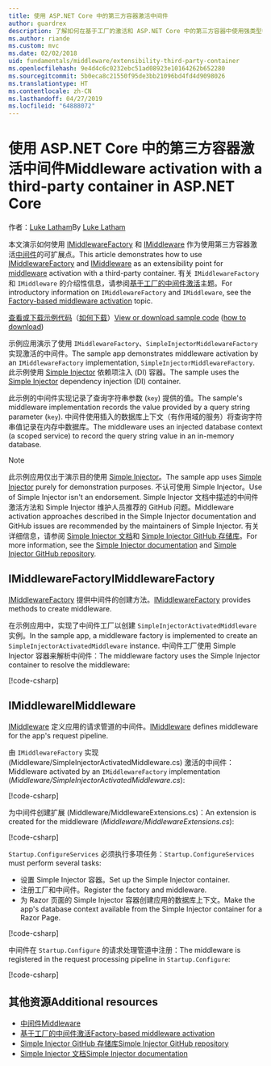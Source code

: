 ```yaml
---
title: 使用 ASP.NET Core 中的第三方容器激活中间件
author: guardrex
description: 了解如何在基于工厂的激活和 ASP.NET Core 中的第三方容器中使用强类型中间件。
ms.author: riande
ms.custom: mvc
ms.date: 02/02/2018
uid: fundamentals/middleware/extensibility-third-party-container
ms.openlocfilehash: 9e4d4c6c0232ebc51ad08923e10164262b652280
ms.sourcegitcommit: 5b0eca8c21550f95de3bb21096bd4fd4d9098026
ms.translationtype: HT
ms.contentlocale: zh-CN
ms.lasthandoff: 04/27/2019
ms.locfileid: "64888072"
---
```

# <a name="middleware-activation-with-a-third-party-container-in-aspnet-core"></a><span data-ttu-id="0b8b9-103">使用 ASP.NET Core 中的第三方容器激活中间件</span><span class="sxs-lookup"><span data-stu-id="0b8b9-103">Middleware activation with a third-party container in ASP.NET Core</span></span>

<span data-ttu-id="0b8b9-104">作者：[Luke Latham](https://github.com/guardrex)</span><span class="sxs-lookup"><span data-stu-id="0b8b9-104">By [Luke Latham](https://github.com/guardrex)</span></span>

<span data-ttu-id="0b8b9-105">本文演示如何使用 [IMiddlewareFactory](/dotnet/api/microsoft.aspnetcore.http.imiddlewarefactory) 和 [IMiddleware](/dotnet/api/microsoft.aspnetcore.http.imiddleware) 作为使用第三方容器激活[中间件](xref:fundamentals/middleware/index)的可扩展点。</span><span class="sxs-lookup"><span data-stu-id="0b8b9-105">This article demonstrates how to use [IMiddlewareFactory](/dotnet/api/microsoft.aspnetcore.http.imiddlewarefactory) and [IMiddleware](/dotnet/api/microsoft.aspnetcore.http.imiddleware) as an extensibility point for [middleware](xref:fundamentals/middleware/index) activation with a third-party container.</span></span> <span data-ttu-id="0b8b9-106">有关 `IMiddlewareFactory` 和 `IMiddleware` 的介绍性信息，请参阅[基于工厂的中间件激活](xref:fundamentals/middleware/extensibility)主题。</span><span class="sxs-lookup"><span data-stu-id="0b8b9-106">For introductory information on `IMiddlewareFactory` and `IMiddleware`, see the [Factory-based middleware activation](xref:fundamentals/middleware/extensibility) topic.</span></span>

<span data-ttu-id="0b8b9-107">[查看或下载示例代码](https://github.com/aspnet/AspNetCore.Docs/tree/master/aspnetcore/fundamentals/middleware/extensibility-third-party-container/sample)（[如何下载](xref:index#how-to-download-a-sample)）</span><span class="sxs-lookup"><span data-stu-id="0b8b9-107">[View or download sample code](https://github.com/aspnet/AspNetCore.Docs/tree/master/aspnetcore/fundamentals/middleware/extensibility-third-party-container/sample) ([how to download](xref:index#how-to-download-a-sample))</span></span>

<span data-ttu-id="0b8b9-108">示例应用演示了使用 `IMiddlewareFactory`、`SimpleInjectorMiddlewareFactory` 实现激活的中间件。</span><span class="sxs-lookup"><span data-stu-id="0b8b9-108">The sample app demonstrates middleware activation by an `IMiddlewareFactory` implementation, `SimpleInjectorMiddlewareFactory`.</span></span> <span data-ttu-id="0b8b9-109">此示例使用 [Simple Injector](https://simpleinjector.org) 依赖项注入 (DI) 容器。</span><span class="sxs-lookup"><span data-stu-id="0b8b9-109">The sample uses the [Simple Injector](https://simpleinjector.org) dependency injection (DI) container.</span></span>

<span data-ttu-id="0b8b9-110">此示例的中间件实现记录了查询字符串参数 (`key`) 提供的值。</span><span class="sxs-lookup"><span data-stu-id="0b8b9-110">The sample's middleware implementation records the value provided by a query string parameter (`key`).</span></span> <span data-ttu-id="0b8b9-111">中间件使用插入的数据库上下文（有作用域的服务）将查询字符串值记录在内存中数据库。</span><span class="sxs-lookup"><span data-stu-id="0b8b9-111">The middleware uses an injected database context (a scoped service) to record the query string value in an in-memory database.</span></span>

> [!NOTE]
> <span data-ttu-id="0b8b9-112">此示例应用仅出于演示目的使用 [Simple Injector](https://github.com/simpleinjector/SimpleInjector)。</span><span class="sxs-lookup"><span data-stu-id="0b8b9-112">The sample app uses [Simple Injector](https://github.com/simpleinjector/SimpleInjector) purely for demonstration purposes.</span></span> <span data-ttu-id="0b8b9-113">不认可使用 Simple Injector。</span><span class="sxs-lookup"><span data-stu-id="0b8b9-113">Use of Simple Injector isn't an endorsement.</span></span> <span data-ttu-id="0b8b9-114">Simple Injector 文档中描述的中间件激活方法和 Simple Injector 维护人员推荐的 GitHub 问题。</span><span class="sxs-lookup"><span data-stu-id="0b8b9-114">Middleware activation approaches described in the Simple Injector documentation and GitHub issues are recommended by the maintainers of Simple Injector.</span></span> <span data-ttu-id="0b8b9-115">有关详细信息，请参阅 [Simple Injector 文档](https://simpleinjector.readthedocs.io/en/latest/index.html)和 [Simple Injector GitHub 存储库](https://github.com/simpleinjector/SimpleInjector)。</span><span class="sxs-lookup"><span data-stu-id="0b8b9-115">For more information, see the [Simple Injector documentation](https://simpleinjector.readthedocs.io/en/latest/index.html) and [Simple Injector GitHub repository](https://github.com/simpleinjector/SimpleInjector).</span></span>

## <a name="imiddlewarefactory"></a><span data-ttu-id="0b8b9-116">IMiddlewareFactory</span><span class="sxs-lookup"><span data-stu-id="0b8b9-116">IMiddlewareFactory</span></span>

<span data-ttu-id="0b8b9-117">[IMiddlewareFactory](/dotnet/api/microsoft.aspnetcore.http.imiddlewarefactory) 提供中间件的创建方法。</span><span class="sxs-lookup"><span data-stu-id="0b8b9-117">[IMiddlewareFactory](/dotnet/api/microsoft.aspnetcore.http.imiddlewarefactory) provides methods to create middleware.</span></span>

<span data-ttu-id="0b8b9-118">在示例应用中，实现了中间件工厂以创建 `SimpleInjectorActivatedMiddleware` 实例。</span><span class="sxs-lookup"><span data-stu-id="0b8b9-118">In the sample app, a middleware factory is implemented to create an `SimpleInjectorActivatedMiddleware` instance.</span></span> <span data-ttu-id="0b8b9-119">中间件工厂使用 Simple Injector 容器来解析中间件：</span><span class="sxs-lookup"><span data-stu-id="0b8b9-119">The middleware factory uses the Simple Injector container to resolve the middleware:</span></span>

[!code-csharp[](extensibility-third-party-container/sample/Middleware/SimpleInjectorMiddlewareFactory.cs?name=snippet1&highlight=5-8,12)]

## <a name="imiddleware"></a><span data-ttu-id="0b8b9-120">IMiddleware</span><span class="sxs-lookup"><span data-stu-id="0b8b9-120">IMiddleware</span></span>

<span data-ttu-id="0b8b9-121">[IMiddleware](/dotnet/api/microsoft.aspnetcore.http.imiddleware) 定义应用的请求管道的中间件。</span><span class="sxs-lookup"><span data-stu-id="0b8b9-121">[IMiddleware](/dotnet/api/microsoft.aspnetcore.http.imiddleware) defines middleware for the app's request pipeline.</span></span>

<span data-ttu-id="0b8b9-122">由 `IMiddlewareFactory` 实现 (Middleware/SimpleInjectorActivatedMiddleware.cs) 激活的中间件：</span><span class="sxs-lookup"><span data-stu-id="0b8b9-122">Middleware activated by an `IMiddlewareFactory` implementation (*Middleware/SimpleInjectorActivatedMiddleware.cs*):</span></span>

[!code-csharp[](extensibility-third-party-container/sample/Middleware/SimpleInjectorActivatedMiddleware.cs?name=snippet1)]

<span data-ttu-id="0b8b9-123">为中间件创建扩展 (Middleware/MiddlewareExtensions.cs)：</span><span class="sxs-lookup"><span data-stu-id="0b8b9-123">An extension is created for the middleware (*Middleware/MiddlewareExtensions.cs*):</span></span>

[!code-csharp[](extensibility-third-party-container/sample/Middleware/MiddlewareExtensions.cs?name=snippet1)]

<span data-ttu-id="0b8b9-124">`Startup.ConfigureServices` 必须执行多项任务：</span><span class="sxs-lookup"><span data-stu-id="0b8b9-124">`Startup.ConfigureServices` must perform several tasks:</span></span>

* <span data-ttu-id="0b8b9-125">设置 Simple Injector 容器。</span><span class="sxs-lookup"><span data-stu-id="0b8b9-125">Set up the Simple Injector container.</span></span>
* <span data-ttu-id="0b8b9-126">注册工厂和中间件。</span><span class="sxs-lookup"><span data-stu-id="0b8b9-126">Register the factory and middleware.</span></span>
* <span data-ttu-id="0b8b9-127">为 Razor 页面的 Simple Injector 容器创建应用的数据库上下文。</span><span class="sxs-lookup"><span data-stu-id="0b8b9-127">Make the app's database context available from the Simple Injector container for a Razor Page.</span></span>

[!code-csharp[](extensibility-third-party-container/sample/Startup.cs?name=snippet1)]

<span data-ttu-id="0b8b9-128">中间件在 `Startup.Configure` 的请求处理管道中注册：</span><span class="sxs-lookup"><span data-stu-id="0b8b9-128">The middleware is registered in the request processing pipeline in `Startup.Configure`:</span></span>

[!code-csharp[](extensibility-third-party-container/sample/Startup.cs?name=snippet2&highlight=13)]

## <a name="additional-resources"></a><span data-ttu-id="0b8b9-129">其他资源</span><span class="sxs-lookup"><span data-stu-id="0b8b9-129">Additional resources</span></span>

* [<span data-ttu-id="0b8b9-130">中间件</span><span class="sxs-lookup"><span data-stu-id="0b8b9-130">Middleware</span></span>](xref:fundamentals/middleware/index)
* [<span data-ttu-id="0b8b9-131">基于工厂的中间件激活</span><span class="sxs-lookup"><span data-stu-id="0b8b9-131">Factory-based middleware activation</span></span>](xref:fundamentals/middleware/extensibility)
* [<span data-ttu-id="0b8b9-132">Simple Injector GitHub 存储库</span><span class="sxs-lookup"><span data-stu-id="0b8b9-132">Simple Injector GitHub repository</span></span>](https://github.com/simpleinjector/SimpleInjector)
* [<span data-ttu-id="0b8b9-133">Simple Injector 文档</span><span class="sxs-lookup"><span data-stu-id="0b8b9-133">Simple Injector documentation</span></span>](https://simpleinjector.readthedocs.io/en/latest/index.html)
